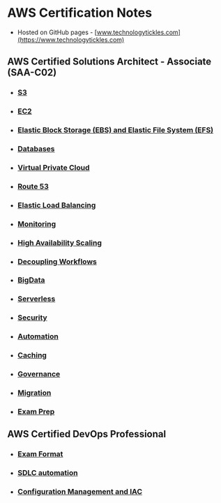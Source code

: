 # AWS Certification Notes
- Hosted on GitHub pages - [www.technologytickles.com](https://www.technologytickles.com)

## AWS Certified Solutions Architect - Associate (SAA-C02)

- ### [S3](https://github.com/Ritesh007/aws/tree/main/solutionsarchitect_associate/s3)

- ### [EC2](https://github.com/Ritesh007/aws/tree/main/solutionsarchitect_associate/ec2)

- ### [Elastic Block Storage (EBS) and Elastic File System (EFS)](https://github.com/Ritesh007/aws/tree/main/solutionsarchitect_associate/ebs&efc)

- ### [Databases](https://github.com/Ritesh007/aws/tree/main/solutionsarchitect_associate/databases)

- ### [Virtual Private Cloud](https://github.com/Ritesh007/aws/tree/main/solutionsarchitect_associate/vpc)

- ### [Route 53](https://github.com/Ritesh007/aws/tree/main/solutionsarchitect_associate/route53)

- ### [Elastic Load Balancing](https://github.com/Ritesh007/aws/tree/main/solutionsarchitect_associate/elb)

- ### [Monitoring](https://github.com/Ritesh007/aws/tree/main/solutionsarchitect_associate/monitoring)

- ### [High Availability Scaling](https://github.com/Ritesh007/aws/tree/main/solutionsarchitect_associate/highavailability&scaling)

- ### [Decoupling Workflows](https://github.com/Ritesh007/aws/tree/main/solutionsarchitect_associate/decouplingworkflows)

- ### [BigData](https://github.com/Ritesh007/aws/tree/main/solutionsarchitect_associate/bigdata)

- ### [Serverless](https://github.com/Ritesh007/aws/tree/main/solutionsarchitect_associate/serverless)

- ### [Security](https://github.com/Ritesh007/aws/tree/main/solutionsarchitect_associate/security)

- ### [Automation](https://github.com/Ritesh007/aws/tree/main/solutionsarchitect_associate/automation)

- ### [Caching](https://github.com/Ritesh007/aws/tree/main/solutionsarchitect_associate/caching)

- ### [Governance](https://github.com/Ritesh007/aws/tree/main/solutionsarchitect_associate/governance)

- ### [Migration](https://github.com/Ritesh007/aws/tree/main/solutionsarchitect_associate/migration)

- ### [Exam Prep](https://github.com/Ritesh007/aws/tree/main/solutionsarchitect_associate/examprep)

## AWS Certified DevOps Professional

- ### [Exam Format](https://github.com/Ritesh007/aws/tree/main/devops_professional/exam-format.md)

- ### [SDLC automation](https://github.com/Ritesh007/aws/tree/main/devops_professional/sdlc.md) 

- ### [Configuration Management and IAC ](https://github.com/Ritesh007/aws/tree/main/devops_professional/configurationmanagement-IAC.md) 
